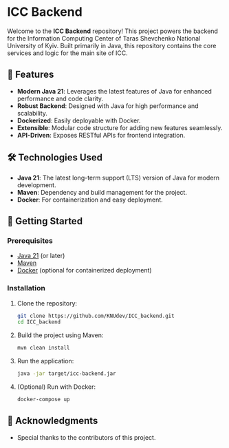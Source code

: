 # ICC Backend

Welcome to the **ICC Backend** repository! This project powers the backend for the Information Computing Center of Taras Shevchenko National University of Kyiv. Built primarily in Java, this repository contains the core services and logic for the main site of ICC.

## 🚀 Features

- **Modern Java 21**: Leverages the latest features of Java for enhanced performance and code clarity.
- **Robust Backend**: Designed with Java for high performance and scalability.
- **Dockerized**: Easily deployable with Docker.
- **Extensible**: Modular code structure for adding new features seamlessly.
- **API-Driven**: Exposes RESTful APIs for frontend integration.

## 🛠️ Technologies Used

- **Java 21**: The latest long-term support (LTS) version of Java for modern development.
- **Maven**: Dependency and build management for the project.
- **Docker**: For containerization and easy deployment.

## 🚀 Getting Started

### Prerequisites

- [Java 21](https://adoptium.net/) (or later)
- [Maven](https://maven.apache.org/)
- [Docker](https://www.docker.com/) (optional for containerized deployment)

### Installation

1. Clone the repository:
   ```bash
   git clone https://github.com/KNUdev/ICC_backend.git
   cd ICC_backend
   ```

2. Build the project using Maven:
   ```bash
   mvn clean install
   ```

3. Run the application:
   ```bash
   java -jar target/icc-backend.jar
   ```

4. (Optional) Run with Docker:
   ```bash
   docker-compose up
   ```

## 🎉 Acknowledgments

- Special thanks to the contributors of this project.
